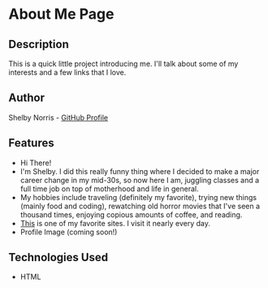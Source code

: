 # About Me Page

## Description

This is a quick little project introducing me. I'll talk about some of my interests and a few links that I love.

## Author

Shelby Norris - [GitHub Profile](https://github.com/slnorris)

## Features

- Hi There!
- I'm Shelby. I did this really funny thing where I decided to make a major career change in my mid-30s, so now here I am, juggling classes and a full time job on top of motherhood and life in general.
- My hobbies include traveling (definitely my favorite), trying new things (mainly food and coding), rewatching old horror movies that I've seen a thousand times, enjoying copious amounts of coffee, and reading.
- [This](https://www.reddit.com/?rdt=55968) is one of my favorite sites. I visit it nearly every day.  
- Profile Image (coming soon!)

## Technologies Used

- HTML
